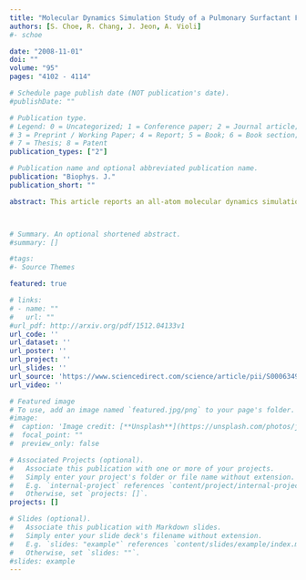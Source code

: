 ```yaml
---
title: "Molecular Dynamics Simulation Study of a Pulmonary Surfactant Film Interacting with a Carbonaceous Nanoparticle"
authors: [S. Choe, R. Chang, J. Jeon, A. Violi]
#- schoe 

date: "2008-11-01"
doi: ""
volume: "95"
pages: "4102 - 4114"

# Schedule page publish date (NOT publication's date).
#publishDate: ""

# Publication type.
# Legend: 0 = Uncategorized; 1 = Conference paper; 2 = Journal article;
# 3 = Preprint / Working Paper; 4 = Report; 5 = Book; 6 = Book section;
# 7 = Thesis; 8 = Patent
publication_types: ["2"]

# Publication name and optional abbreviated publication name.
publication: "Biophys. J."
publication_short: ""

abstract: This article reports an all-atom molecular dynamics simulation to study a model pulmonary surfactant film interacting with a carbonaceous nanoparticle. The pulmonary surfactant is modeled as a dipalmitoylphosphatidylcholine monolayer with a peptide consisting of the first 25 residues from surfactant protein B. The nanoparticle model with a chemical formula C188H53 was generated using a computational code for combustion conditions. The nanoparticle has a carbon cage structure reminiscent of the buckyballs with open ends. A series of molecular-scale structural and dynamical properties of the surfactant film in the absence and presence of nanoparticle are analyzed, including radial distribution functions, mean-square displacements of lipids and nanoparticle, chain tilt angle, and the surfactant protein B peptide helix tilt angle. The results show that the nanoparticle affects the structure and packing of the lipids and peptide in the film, and it appears that the nanoparticle and peptide repel each other. The ability of the nanoparticle to translocate the surfactant film is one of the most important predictions of this study. The potential of mean force for dragging the particle through the film provides such information. The reported potential of mean force suggests that the nanoparticle can easily penetrate the monolayer but further translocation to the water phase is energetically prohibitive. The implication is that nanoparticles can interact with the lung surfactant, as supported by recent experimental data by Bakshi et al.



# Summary. An optional shortened abstract.
#summary: []

#tags:
#- Source Themes

featured: true

# links:
# - name: ""
#   url: ""
#url_pdf: http://arxiv.org/pdf/1512.04133v1
url_code: ''
url_dataset: ''
url_poster: ''
url_project: ''
url_slides: ''
url_source: 'https://www.sciencedirect.com/science/article/pii/S0006349508785503'
url_video: ''

# Featured image
# To use, add an image named `featured.jpg/png` to your page's folder. 
#image:
#  caption: 'Image credit: [**Unsplash**](https://unsplash.com/photos/jdD8gXaTZsc)'
#  focal_point: ""
#  preview_only: false

# Associated Projects (optional).
#   Associate this publication with one or more of your projects.
#   Simply enter your project's folder or file name without extension.
#   E.g. `internal-project` references `content/project/internal-project/index.md`.
#   Otherwise, set `projects: []`.
projects: []

# Slides (optional).
#   Associate this publication with Markdown slides.
#   Simply enter your slide deck's filename without extension.
#   E.g. `slides: "example"` references `content/slides/example/index.md`.
#   Otherwise, set `slides: ""`.
#slides: example
---
```




